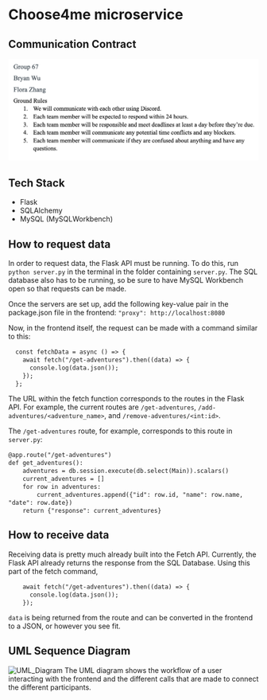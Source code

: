 # Choose4me microservice

## Communication Contract

![Communication Contract](communication_contract.png)

## Tech Stack

- Flask
- SQLAlchemy
- MySQL (MySQLWorkbench)

## How to request data

In order to request data, the Flask API must be running. To do this, run `python server.py` in the terminal in the folder containing `server.py`. The SQL database also has to be running, so be sure to have MySQL Workbench open so that requests can be made.

Once the servers are set up, add the following key-value pair in the package.json file in the frontend:
`"proxy": http://localhost:8080`

Now, in the frontend itself, the request can be made with a command similar to this:

```
  const fetchData = async () => {
    await fetch("/get-adventures").then((data) => {
      console.log(data.json());
    });
  };
```

The URL within the fetch function corresponds to the routes in the Flask API. For example, the current routes are `/get-adventures`, `/add-adventures/<adventure_name>`, and `/remove-adventures/<int:id>`.

The `/get-adventures` route, for example, corresponds to this route in `server.py`:

```
@app.route("/get-adventures")
def get_adventures():
    adventures = db.session.execute(db.select(Main)).scalars()
    current_adventures = []
    for row in adventures:
        current_adventures.append({"id": row.id, "name": row.name, "date": row.date})
    return {"response": current_adventures}
```

## How to receive data

Receiving data is pretty much already built into the Fetch API. Currently, the Flask API already returns the response from the SQL Database. Using this part of the fetch command, 
```
    await fetch("/get-adventures").then((data) => {
      console.log(data.json());
    });
```
```data``` is being returned from the route and can be converted in the frontend to a JSON, or however you see fit.

## UML Sequence Diagram

![UML_Diagram](UML_diagram.png)
The UML diagram shows the workflow of a user interacting with the frontend and the different calls that are made to connect the different participants. 